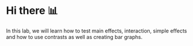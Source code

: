 # Hi there 📊
In this lab, we will learn how to test main effects, interaction, simple effects and how to use contrasts as well as creating bar graphs. 
